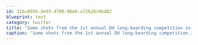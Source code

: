 ```yaml
---
id: 21bc895b-de93-4709-90e6-a72b28c0bd82
blueprint: text
category: twitter
title: 'Some shots from the 1st annual DH long-boarding competition in #Kelowna http://tinyurl.com/375w4mb http://twitpic.com/1yo8g5'
caption: 'Some shots from the 1st annual DH long-boarding competition in <span class="hashtag hashtag_local">#<a href="http://tweettemp.darylchymko.ca/?tag=kelowna">Kelowna</a> http://tinyurl.com/375w4mb http://twitpic.com/1yo8g5'
---
```

